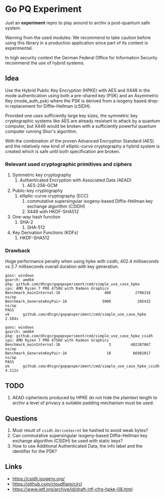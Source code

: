 # Go PQ Experiment

Just an **experiment** repro to play around to archiv a post-quantum safe system.

Warning from the used modules: We recommend to take caution before using this library in a production application since part of its content is experimental.

In high security context the German Federal Office for Information Security recommend the use of hybrid systems. 

## Idea

Use the Hybrid Public Key Encryption (HPKE) with AES and X448 in the mode authentication using both a pre-shared key (PSK) and an Asymmetric Key (mode_auth_psk) where the PSK is derived from a isogeny based drop-in replacement for Diffie–Hellman (cSIDH).

Provided one uses sufficiently large key sizes, the symmetric key cryptographic systems like AES are already resistant to attack by a quantum computer, but X448 would be broken with a sufficiently powerful quantum computer running Shor's algorithm.

With the combination of the proven Advanced Encryption Standard (AES) and the relatively new kind of elliptic-curve cryptography a hybrid system is created which is safe until both specification are broken.

### Relevant used cryptographic primitives and ciphers

1. Symmetric key cryptography
   1. Authenticated Encryption with Associated Data (AEAD)
      1. AES-256-GCM
2. Public-key cryptography
   1. elliptic-curve cryptography (ECC)
      1. commutative supersingular isogeny-based Diffie-Hellman key exchange algorithm (CSIDH)
      2. X448 with HKDF-SHA512
3. One-way hash function
   1. SHA-2
      1. SHA-512
4. Key Derivation Functions (KDFs)
   1. HKDF-SHA512

### Drawback

Huge performance penalty when using hpke with csidh, 402.4 milliseconds vs 2.7 milliseconds overall duration with key generation.

```plain
goos: windows
goarch: amd64
pkg: github.com/dhcgn/gopqexperiment/cmd/simple_use_case_hpke
cpu: AMD Ryzen 7 PRO 4750U with Radeon Graphics
Benchmark_mainInternal-16                    408           2708316 ns/op
Benchmark_GenerateKeyPair-16                5000            205432 ns/op
PASS
ok      github.com/dhcgn/gopqexperiment/cmd/simple_use_case_hpke       2.584s

goos: windows
goarch: amd64
pkg: github.com/dhcgn/gopqexperiment/cmd/simple_use_case_hpke_csidh
cpu: AMD Ryzen 7 PRO 4750U with Radeon Graphics
Benchmark_mainInternal-16                      3         402387067 ns/op
Benchmark_GenerateKeyPair-16                  18          66902017 ns/op
PASS
ok      github.com/dhcgn/gopqexperiment/cmd/simple_use_case_hpke_csidh 4.112s
```

## TODO

1. AEAD ciphertexts produced by HPKE do not hide the plaintext length to archiv a level of privacy a suitable padding mechanism must be used.

## Questions

1. Must result of `csidh.DeriveSecret` be hashed to avoid weak bytes?
1. Can commutative supersingular isogeny-based Diffie-Hellman key exchange algorithm (CSIDH) be used with static keys?
2. How to use Additional Authenticated Data, the info label and the identifier for the PSK?

## Links

- https://csidh.isogeny.org/
- https://github.com/cloudflare/circl
- https://www.ietf.org/archive/id/draft-irtf-cfrg-hpke-08.html